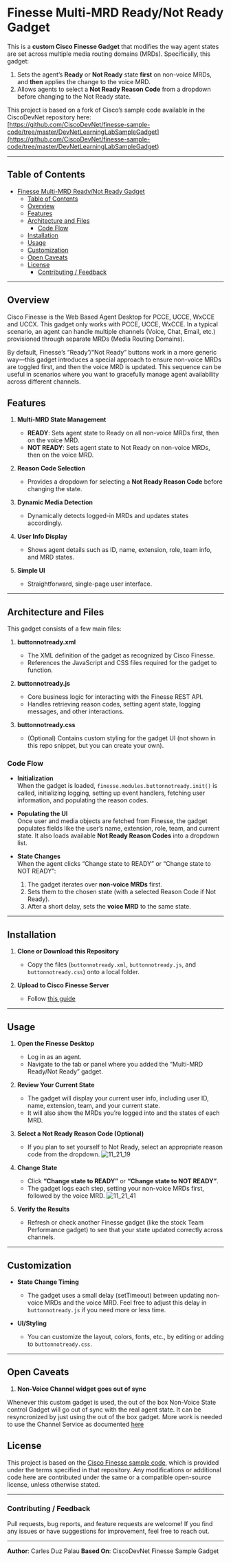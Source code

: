 # Finesse Multi-MRD Ready/Not Ready Gadget

This is a **custom Cisco Finesse Gadget** that modifies the way agent states are set across multiple media routing domains (MRDs). Specifically, this gadget:

1. Sets the agent’s **Ready** or **Not Ready** state **first** on non-voice MRDs, and **then** applies the change to the voice MRD.
2. Allows agents to select a **Not Ready Reason Code** from a dropdown before changing to the Not Ready state.

This project is based on a fork of Cisco’s sample code available in the CiscoDevNet repository here:  
[https://github.com/CiscoDevNet/finesse-sample-code/tree/master/DevNetLearningLabSampleGadget](https://github.com/CiscoDevNet/finesse-sample-code/tree/master/DevNetLearningLabSampleGadget)

---

## Table of Contents
- [Finesse Multi-MRD Ready/Not Ready Gadget](#finesse-multi-mrd-readynot-ready-gadget)
  - [Table of Contents](#table-of-contents)
  - [Overview](#overview)
  - [Features](#features)
  - [Architecture and Files](#architecture-and-files)
    - [Code Flow](#code-flow)
  - [Installation](#installation)
  - [Usage](#usage)
  - [Customization](#customization)
  - [Open Caveats](#open-caveats)
  - [License](#license)
    - [Contributing / Feedback](#contributing--feedback)

---

## Overview

Cisco Finesse is the Web Based Agent Desktop for PCCE, UCCE, WxCCE and UCCX. This gadget only works with PCCE, UCCE, WxCCE.
In a typical scenario, an agent can handle multiple channels (Voice, Chat, Email, etc.) provisioned through separate MRDs (Media Routing Domains). 

By default, Finesse’s “Ready”/“Not Ready” buttons work in a more generic way—this gadget introduces a special approach to ensure non-voice MRDs are toggled first, and then the voice MRD is updated. This sequence can be useful in scenarios where you want to gracefully manage agent availability across different channels.

## Features

1. **Multi-MRD State Management**  
   - **READY**: Sets agent state to Ready on all non-voice MRDs first, then on the voice MRD.  
   - **NOT READY**: Sets agent state to Not Ready on non-voice MRDs, then on the voice MRD.

2. **Reason Code Selection**  
   - Provides a dropdown for selecting a **Not Ready Reason Code** before changing the state.

3. **Dynamic Media Detection**  
   - Dynamically detects logged-in MRDs and updates states accordingly.

4. **User Info Display**  
   - Shows agent details such as ID, name, extension, role, team info, and MRD states.

5. **Simple UI**  
   - Straightforward, single-page user interface.

---

## Architecture and Files

This gadget consists of a few main files:

1. **buttonnotready.xml**  
   - The XML definition of the gadget as recognized by Cisco Finesse.  
   - References the JavaScript and CSS files required for the gadget to function.

2. **buttonnotready.js**  
   - Core business logic for interacting with the Finesse REST API.  
   - Handles retrieving reason codes, setting agent state, logging messages, and other interactions.

3. **buttonnotready.css**  
   - (Optional) Contains custom styling for the gadget UI (not shown in this repo snippet, but you can create your own).

### Code Flow

- **Initialization**  
  When the gadget is loaded, `finesse.modules.buttonnotready.init()` is called, initializing logging, setting up event handlers, fetching user information, and populating the reason codes.

- **Populating the UI**  
  Once user and media objects are fetched from Finesse, the gadget populates fields like the user’s name, extension, role, team, and current state. It also loads available **Not Ready Reason Codes** into a dropdown list.

- **State Changes**  
  When the agent clicks “Change state to READY” or “Change state to NOT READY”:  
  1. The gadget iterates over **non-voice MRDs** first.  
  2. Sets them to the chosen state (with a selected Reason Code if Not Ready).  
  3. After a short delay, sets the **voice MRD** to the same state.

---

## Installation

1. **Clone or Download this Repository**  
   - Copy the files (`buttonnotready.xml`, `buttonnotready.js`, and `buttonnotready.css`) onto a local folder.

2. **Upload to Cisco Finesse Server**  
   - Follow [this guide](https://developer.cisco.com/docs/finesse/upload-third-party-gadgets/#automatic-compression-of-thirdparty-gadget-resources)

---

## Usage

1. **Open the Finesse Desktop**  
   - Log in as an agent.  
   - Navigate to the tab or panel where you added the “Multi-MRD Ready/Not Ready” gadget.

2. **Review Your Current State**  
   - The gadget will display your current user info, including user ID, name, extension, team, and your current state.  
   - It will also show the MRDs you’re logged into and the states of each MRD.

3. **Select a Not Ready Reason Code (Optional)**  
   - If you plan to set yourself to Not Ready, select an appropriate reason code from the dropdown.
![11_21_19](https://github.com/user-attachments/assets/22a8b1a3-8643-4b91-ab12-5b87e98db7d6)

4. **Change State**  
   - Click **“Change state to READY”** or **“Change state to NOT READY”**.  
   - The gadget logs each step, setting your non-voice MRDs first, followed by the voice MRD.
![11_21_41](https://github.com/user-attachments/assets/b3ecb739-ff27-4477-b002-cc112f9cfc27)

5. **Verify the Results**  
   - Refresh or check another Finesse gadget (like the stock Team Performance gadget) to see that your state updated correctly across channels.

---

## Customization


- **State Change Timing**  
  - The gadget uses a small delay (setTimeout) between updating non-voice MRDs and the voice MRD. Feel free to adjust this delay in `buttonnotready.js` if you need more or less time.

- **UI/Styling**  
  - You can customize the layout, colors, fonts, etc., by editing or adding to `buttonnotready.css`.

---

## Open Caveats

1. **Non-Voice Channel widget goes out of sync**

Whenever this custom gadget is used, the out of the box Non-Voice State control Gadget will go out of sync with the real agent state. It can be resyncronized by just using the out of the box gadget. More work is needed to use the Channel Service as documented [here](https://developer.cisco.com/docs/finesse/channel-service/)

## License

This project is based on the [Cisco Finesse sample code](https://github.com/CiscoDevNet/finesse-sample-code), which is provided under the terms specified in that repository. Any modifications or additional code here are contributed under the same or a compatible open-source license, unless otherwise stated.

---

### Contributing / Feedback

Pull requests, bug reports, and feature requests are welcome! If you find any issues or have suggestions for improvement, feel free to reach out.

---

**Author**: Carles  Duz Palau
**Based On**: CiscoDevNet Finesse Sample Gadget

